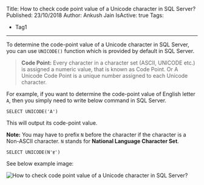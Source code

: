 Title: How to check code point value of a Unicode character in SQL Server?
Published: 23/10/2018
Author: Ankush Jain
IsActive: true
Tags:
  - Tag1
---
To determine the code-point value of a Unicode character in SQL Server, you can use `UNICODE()` function which is provided by default in SQL Server.

> **Code Point:**
>  Every character in a character set (ASCII, UNICODE etc.) is assigned a numeric value, that is known as Code Point.
> Or
>  A Unicode Code Point is a unique number assigned to each Unicode character.

For example, if you want to determine the code-point value of English letter `A`, then you simply need to write below command in SQL Server.

`SELECT UNICODE('A')`

This will output its code-point value.

**Note:** You may have to prefix `N` before the character if the character is a Non-ASCII character. `N` stands for **National Language Character Set**.

`SELECT UNICODE(N'ह')`

See below example image:

![How to check code point value of a Unicode character in SQL Server?](/img/blogs/how-to-check-code-point-value-of-a-unicode-character-in-sql-server/determine-unicode-character-code-point-value.png)

                